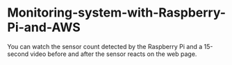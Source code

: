 # Monitoring-system-with-Raspberry-Pi-and-AWS
You can watch the sensor count detected by the Raspberry Pi and a 15-second video before and after the sensor reacts on the web page.  
